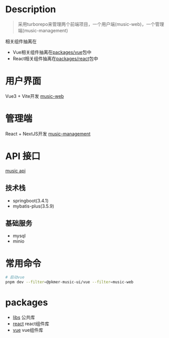 # Description

> 采用turborepo来管理两个前端项目，一个用户端(music-web)，一个管理端(music-management)

相关组件抽离在

- Vue相关组件抽离在[packages/vue](./packages/vue/)包中
- React相关组件抽离在[packages/react](./packages/react/)包中

# 用户界面

Vue3 + Vite开发
[music-web](./apps/music-web/)

# 管理端

React + NextJS开发
[music-management](./apps/music-management/)

# API 接口

[music api](./apps/music-api/)

## 技术栈

- springboot(3.4.1)
- mybatis-plus(3.5.9)

## 基础服务

- mysql
- minio

# 常用命令

```sh
# 启动vue
pnpm dev --filter=@pkmer-music-ui/vue --filter=music-web
```

# packages

- [libs](./packages/libs/) 公共库
- [react](./packages/react/) react组件库
- [vue](./packages/vue/) vue组件库
